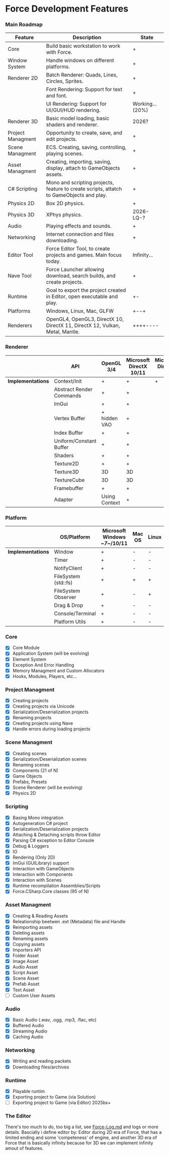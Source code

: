 # Force Development Features

### Main Roadmap

| Feature           | Description                                                                              | State                        |
|-------------------|----------------------------------------------------------------------------------------- |------------------------------|
| Core              | Build basic workstation to work with Force.                                              | +                            |
| Window System     | Handle windows on different platforms.                                                   | +                            |
| Renderer 2D       | Batch Renderer: Quads, Lines, Circles, Sprites.                                          | +                            |
|                   | Font Rendering: Support for text and font.                                               | +                            |
|                   | UI Rendering: Support for UI/GUI/HUD rendering.                                          | Working... (20%)             |
| Renderer 3D       | Basic model loading, basic shaders and renderer.                                         | 2026?                        |
| Project Managment | Opportunity to create, save, and edit projects.                                          | +                            |
| Scene Managment   | ECS. Creating, saving, controlling, playing scenes.                                      | +                            |
| Asset Managment   | Creating, importing, saving, display, attach to GameObjects assets.                      | +                            |
| C# Scripting      | Mono and scripting projects, feature to create scripts, attatch to GameObjects and play. | +                            |
| Physics 2D        | Box 2D physics.                                                                          | +                            |
| Physics 3D        | XPhys physics.                                                                           | 2026-LQ-?                    |
| Audio             | Playing effects and sounds.                                                              | +                            |
| Networking        | Internet connection and files downloading.                                               | +                            |
| Editor Tool       | Force Editor Tool, to create projects and games. Main focus today.                       | Infinity...                  |
| Nave Tool         | Force Launcher allowing download, search builds, and create projects.                    | +                            |
| Runtime           | Goal to export the project created in Editor, open executable and play.                  | +-                           |
| Platforms         | Windows, Linux, Mac, GLFW                                                                | +--+                         |
| Renderers         | OpenGL4, OpenGL3, DirectX 10, DirectX 11, DirectX 12, Vulkan, Metal, Mantle.             | ++++----                     |

### Renderer

|                     | API                      | OpenGL 3/4    | Microsoft DirectX 10/11 | Microsoft DirectX 12 | Vulkan |
| ------------------- | ------------------------ | ------------- | ------------- | ---------- | ------ |
| **Implementations** | Context/Init             | +             | +             | +          | +      |
|                     | Abstract Render Commands | +             | +             |            |        |
|                     | ImGui                    | +             | +             |            |        |
|                     | Vertex Buffer            | + hidden VAO  | +             |            |        |
|                     | Index Buffer             | +             | +             |            |        |
|                     | Uniform/Constant Buffer  | +             | +             |            |        |
|                     | Shaders                  | +             | +             |            |        |
|                     | Texture2D                | +             | +             |            |        |
|                     | Texture3D                | 3D            | 3D            |            |        |
|                     | TextureCube              | 3D            | 3D            |            |        |
|                     | Framebuffer              | +             | +             |            |        |
|                     | Adapter                  | Using Context | +             |            |        |

### Platform


|                     |       OS/Platform        |     Microsoft Windows ~*7*~/10/11   |          Mac OS        |   Linux    |    GLFW     |
| ------------------- | ------------------------ | ---------------------------- | ---------------------- | ---------- | ----------  |
| **Implementations** | Window                   | +                            | -                      | -          | +           |
|                     | Timer                    | +                            | -                      | -          | +           |
|                     | NotifyClient             | +                            | -                      | -          | NA          |
|                     | FileSystem (std::fs)     | +                            | +                      | +          | +           |
|                     | FileSystem Observer      | +                            | -                      | +          | NA          |
|                     | Drag & Drop              | +                            | -                      | -          | NA          |
|                     | Console/Terminal         | +                            | -                      | -          | NA          |
|                     | Platform Utils           | +                            | -                      | -          | NA          |


### Core
- [x] Core Module
- [x] Application System (will be evolving) 
- [x] Element System
- [x] Exception And Error Handling
- [x] Memory Managment and Custom Allocators
- [x] Hooks, Modules, Players, etc...

### Project Managment
- [x] Creating projects
- [x] Creating projects via Unicode 
- [x] Serialization/Deserialization projects
- [x] Renaming projects
- [x] Creating projects using Nave 
- [x] Handle errors during loading projects

### Scene Managment
- [x] Creating scenes
- [x] Serialization/Deserialization scenes
- [x] Renaming scenes  
- [x] Components (21 of N)
- [x] Game Objects
- [x] Prefabs, Presets
- [x] Scene Renderer (will be evolving)
- [x] Physics 2D  

### Scripting
- [x] Basing Mono integration
- [x] Autogeneration C# project
- [x] Serialization/Deserialization projects
- [x] Attaching & Detaching scripts throw Editor 
- [x] Parsing C# exception to Editor Console 
- [x] Debug & Loggers
- [x] IO
- [x] Rendering (Only 2D)
- [x] ImGui (GUILibrary) support
- [x] Interaction with GameObjects
- [x] Interaction with Components
- [x] Interaction with Scenes
- [x] Runtime recompilation Assemblies/Scripts
- [x] Force.CSharp.Core classes (95 of N) 

### Asset Managment
- [x] Creating & Reading Assets
- [x] Releationship beetwen .ext (Metadata) file and Handle
- [x] Reimporting assets
- [x] Deleting assets 
- [x] Renaming assets 
- [x] Copying assets
- [x] Importers API
- [x] Folder Asset
- [x] Image Asset
- [x] Audio Asset
- [x] Script Asset
- [x] Scene Asset
- [x] Prefab Asset 
- [x] Text Asset
- [ ] Custom User Assets

### Audio
- [x] Basic Audio (.wav, .ogg, .mp3, .flac,  etc) 
- [x] Buffered Audio
- [x] Streaming Audio
- [x] Caching Audio

### Networking
- [x] Writing and reading packets
- [x] Downloading files/archives

### Runtime
- [x] Playable runtim
- [x] Exporting project to Game (via Solution)
- [ ] Exporting project to Game (via Editor) 2025bx+

### The Editor

There's too much to do, too big a list, see [Force-Log.md](https://github.com/KennyProgrammer/Force/blob/main/.github/log/Force-Log.md) and logs or more details. Bascially i define editor by: Editor during 2D era of Force, that has a limited ending and some 'competeness' of engine, and another 3D era of Force that is basically infinity because for 3D we can implement infinity amout of features.                                                          

